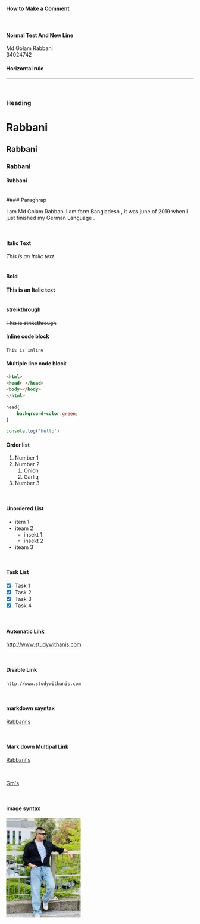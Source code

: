 #### How to Make a Comment  
<!--markdown tutorial-->
<br/>

#### Normal Test And New Line 

Md Golam Rabbani  
34024742

#### Horizontal rule



---
<br/>

### Heading
# Rabbani
## Rabbani
### Rabbani
#### Rabbani   
<br/>
#### Paraghrap

<p> I am Md Golam Rabbani,i am form Bangladesh , it was june of 2019 when i just finished my German Language . </p> 
<br/>

#### Italic Text
_This is an Italic text_  
<br/>
#### Bold
__This is an Italic text__  
<br/>
#### streikthrough
~~This is strikethrough~~
<br/>
#### Inline code block  
`This is inline`  
<be/>

#### Multiple line code block
```html
<html> 
<head> </head>
<body></body>
</html>
```

```css
head{
    background-color:green;
}
```
```javascript
console.log('hello')
```

#### Order list   
1. Number 1  
2. Number 2   
   1. Onion   
   2. Garliq   
3. Number 3
<br/>

#### Unordered List
- item 1
- iteam 2
  - insekt 1
  - insekt 2
- iteam 3
<br/>

#### Task List
- [X] Task 1
- [X] Task 2
- [X] Task 3
- [X] Task 4

<br/>

#### Automatic Link
http://www.studywithanis.com

<br/>

#### Disable Link
`http://www.studywithanis.com`

<br/>

#### markdown sayntax

[Rabbani's](http://www.studywithanis.com)

<br/>

#### Mark down Multipal Link
[Rabbani's][websitelink]

<br/>

[Gm's][websitelink1]


<!--all link are here-->
[websitelink]: http://www.studywithanis.com
[websitelink1]:http://www.studywithanis.com

<br/>

#### image syntax

<!-- ![Profile](./Images/IMG_0611.JPG)-->
<img src="./Images/IMG_0611.JPG" width="200"/>








